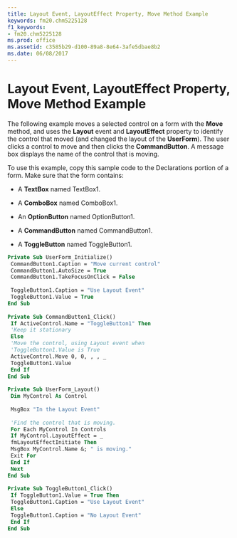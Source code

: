 ```yaml
---
title: Layout Event, LayoutEffect Property, Move Method Example
keywords: fm20.chm5225128
f1_keywords:
- fm20.chm5225128
ms.prod: office
ms.assetid: c3585b29-d100-89a8-8e64-3afe5dbae8b2
ms.date: 06/08/2017
---
```



# Layout Event, LayoutEffect Property, Move Method Example

The following example moves a selected control on a form with the  **Move** method, and uses the **Layout** event and **LayoutEffect** property to identify the control that moved (and changed the layout of the **UserForm**). The user clicks a control to move and then clicks the **CommandButton**. A message box displays the name of the control that is moving.

To use this example, copy this sample code to the Declarations portion of a form. Make sure that the form contains:




- A  **TextBox** named TextBox1.
    
- A  **ComboBox** named ComboBox1.
    
- An  **OptionButton** named OptionButton1.
    
- A  **CommandButton** named CommandButton1.
    
- A  **ToggleButton** named ToggleButton1.
    




```vb
Private Sub UserForm_Initialize() 
 CommandButton1.Caption = "Move current control" 
 CommandButton1.AutoSize = True 
 CommandButton1.TakeFocusOnClick = False 
 
 ToggleButton1.Caption = "Use Layout Event" 
 ToggleButton1.Value = True 
End Sub 
 
Private Sub CommandButton1_Click() 
 If ActiveControl.Name = "ToggleButton1" Then 
 'Keep it stationary 
 Else 
 'Move the control, using Layout event when 
 'ToggleButton1.Value is True 
 ActiveControl.Move 0, 0, , , _ 
 ToggleButton1.Value 
 End If 
End Sub 
 
Private Sub UserForm_Layout() 
 Dim MyControl As Control 
 
 MsgBox "In the Layout Event" 
 
 'Find the control that is moving. 
 For Each MyControl In Controls 
 If MyControl.LayoutEffect = _ 
 fmLayoutEffectInitiate Then 
 MsgBox MyControl.Name &; " is moving." 
 Exit For 
 End If 
 Next 
End Sub 
 
Private Sub ToggleButton1_Click() 
 If ToggleButton1.Value = True Then 
 ToggleButton1.Caption = "Use Layout Event" 
 Else 
 ToggleButton1.Caption = "No Layout Event" 
 End If 
End Sub
```


